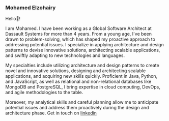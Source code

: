 ### Mohamed Elzohairy


 Hello👋!
 
I am Mohamed. I have been working as a Global Software Architect at Dassault Systems for more than 4 years. From a young age, I've been drawn to problem-solving, which has shaped my proactive approach to addressing potential issues. I specialize in applying architecture and design patterns to devise innovative solutions, architecting scalable applications, and swiftly adapting to new technologies and languages.

My specialties include utilizing architecture and design patterns to create novel and innovative solutions, designing and architecting scalable applications, and acquiring new skills quickly. Proficient in Java, Python, and JavaScript, as well as relational and non-relational databases like MongoDB and PostgreSQL, I bring expertise in cloud computing, DevOps, and agile methodologies to the table. 

Moreover, my analytical skills and careful planning allow me to anticipate potential issues and address them proactively during the design and architecture phase.
Get in touch on [linkedin](https://www.linkedin.com/in/mohamedelzohairy) 


<!--
**mohamedazab/mohamedazab** is a ✨ _special_ ✨ repository because its `README.md` (this file) appears on your GitHub profile.

Here are some ideas to get you started:

- 🔭 I’m currently working on ...
- 🌱 I’m currently learning ...
- 👯 I’m looking to collaborate on ...
- 🤔 I’m looking for help with ...
- 💬 Ask me about ...
- 📫 How to reach me: ...
- 😄 Pronouns: ...
- ⚡ Fun fact: ...
-->
